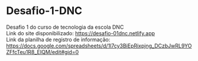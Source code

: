 # Desafio-1-DNC
Desafio 1 do curso de tecnologia da escola DNC <br>
Link do site disponibilizado: https://desafio-01dnc.netlify.app <br>
Link da planilha de registro de informação: https://docs.google.com/spreadsheets/d/1l7cy3BiEpRixpjng_DCzbJwRL9YOZFfcTeu1R8_EIQM/edit#gid=0

